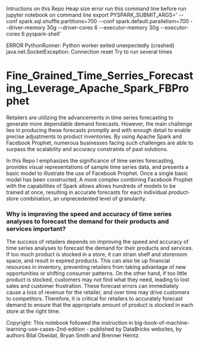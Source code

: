 Intructions on this Repo
Heap size error run this command line before run jupyter notebook on command line
export PYSPARK_SUBMIT_ARGS=' --conf spark.sql.shuffle.partitions=700 --conf spark.default.parallelism=700 --driver-memory 30g --driver-cores 6 --executor-memory 30g --executor-cores 6 pyspark-shell'

ERROR PythonRunner: Python worker exited unexpectedly (crashed) java.net.SocketException: Connection reset
Try to run several times

# Fine_Grained_Time_Serries_Forecasting_Leverage_Apache_Spark_FBProphet

Retailers are utilizing the advancements in time series forecasting to generate more dependable demand forecasts. However, the main challenge lies in producing these forecasts promptly and with enough detail to enable precise adjustments to product inventories. By using Apache Spark and Facebook Prophet, numerous businesses facing such challenges are able to surpass the scalability and accuracy constraints of past solutions. 

In this Repo I emphasizes the significance of time series forecasting, provides visual representations of sample time series data, and presents a basic model to illustrate the use of Facebook Prophet. Once a single basic model has been constructed, A more complex combining Facebook Prophet with the capabilities of Spark allows allows hundreds of models to be trained at once, resulting in accurate forecasts for each individual product-store combination, an unprecedented level of granularity.

### Why is improving the speed and accuracy of time series analyses to forecast the demand for their products and services important?

The success of retailers depends on improving the speed and accuracy of time series analyses to forecast the demand for their products and services. If too much product is stocked in a store, it can strain shelf and storeroom space, and result in expired products. This can also tie up financial resources in inventory, preventing retailers from taking advantage of new opportunities or shifting consumer patterns. On the other hand, if too little product is stocked, customers may not find what they need, leading to lost sales and customer frustration. These forecast errors can immediately cause a loss of revenue for the retailer, and over time may drive customers to competitors. Therefore, it is critical for retailers to accurately forecast demand to ensure that the appropriate amount of product is stocked in each store at the right time.

Copyright: This notebook followed the instruction in big-book-of-machine-learning-use-cases-2nd-edition - published by DataBricks websites, by authors Bilal Obeidat, Bryan Smith and Brenner Heintz. 
